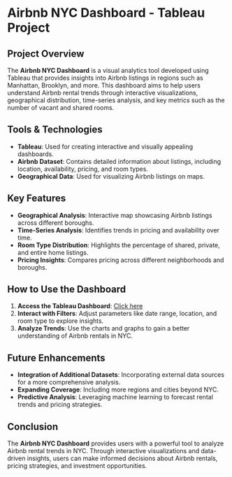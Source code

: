# Airbnb NYC Dashboard - Tableau Project

## Project Overview
The **Airbnb NYC Dashboard** is a visual analytics tool developed using Tableau that provides insights into Airbnb listings in regions such as Manhattan, Brooklyn, and more. This dashboard aims to help users understand Airbnb rental trends through interactive visualizations, geographical distribution, time-series analysis, and key metrics such as the number of vacant and shared rooms.

## Tools & Technologies
- **Tableau**: Used for creating interactive and visually appealing dashboards.
- **Airbnb Dataset**: Contains detailed information about listings, including location, availability, pricing, and room types.
- **Geographical Data**: Used for visualizing Airbnb listings on maps.

## Key Features
- **Geographical Analysis**: Interactive map showcasing Airbnb listings across different boroughs.
- **Time-Series Analysis**: Identifies trends in pricing and availability over time.
- **Room Type Distribution**: Highlights the percentage of shared, private, and entire home listings.
- **Pricing Insights**: Compares pricing across different neighborhoods and boroughs.

## How to Use the Dashboard
1. **Access the Tableau Dashboard**: [Click here](https://public.tableau.com/app/profile/amal.ks/viz/Airbnb_NYC-dashboardCapstoneprojectalmabetter/Dashboard1)
2. **Interact with Filters**: Adjust parameters like date range, location, and room type to explore insights.
3. **Analyze Trends**: Use the charts and graphs to gain a better understanding of Airbnb rentals in NYC.

## Future Enhancements
- **Integration of Additional Datasets**: Incorporating external data sources for a more comprehensive analysis.
- **Expanding Coverage**: Including more regions and cities beyond NYC.
- **Predictive Analysis**: Leveraging machine learning to forecast rental trends and pricing strategies.

## Conclusion
The **Airbnb NYC Dashboard** provides users with a powerful tool to analyze Airbnb rental trends in NYC. Through interactive visualizations and data-driven insights, users can make informed decisions about Airbnb rentals, pricing strategies, and investment opportunities.

